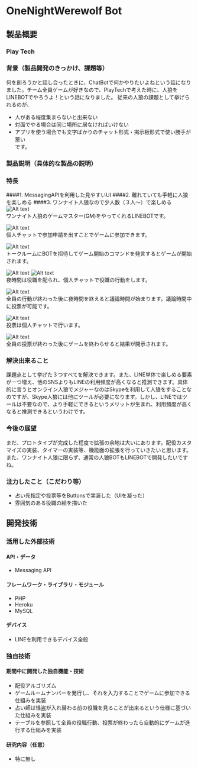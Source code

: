 # OneNightWerewolf Bot
## 製品概要
### Play Tech

### 背景（製品開発のきっかけ、課題等）
何を創ろうかと話し合ったときに、ChatBotで何かやりたいよねという話になりました。チーム全員ゲームが好きなので、PlayTechで考えた時に、人狼をLINEBOTでやろうよ！という話になりました。
従来の人狼の課題として挙げられるのが、
* 人がある程度集まらないと出来ない
* 対面でやる場合は同じ場所に居なければいけない
* アプリを使う場合でも文字ばかりのチャット形式・掲示板形式で使い勝手が悪い  
です。  

### 製品説明（具体的な製品の説明）   

### 特長  
####1. MessagingAPIを利用した見やすいUI
####2. 離れていても手軽に人狼を楽しめる
####3. ワンナイト人狼なので少人数（３人～）で楽しめる
![Alt text](/images/icon.jpeg)  
ワンナイト人狼のゲームマスター(GM)をやってくれるLINEBOTです。  

![Alt text](/images/S__42287136.jpg)  
個人チャットで参加申請を出すことでゲームに参加できます。  

![Alt text](/images/S__42287132.png)  
トークルームにBOTを招待してゲーム開始のコマンドを発言するとゲームが開始されます。  

![Alt text](/images/S__42287129.png)
![Alt text](/images/S__42287128.png)  
夜時間は役職を配られ、個人チャットで役職の行動をします。  

![Alt text](/images/S__42287131.png)  
全員の行動が終わった後に夜時間を終えると議論時間が始まります。議論時間中に投票が可能です。  

![Alt text](/images/S__42287130.png)  
投票は個人チャットで行います。  

![Alt text](/images/S__42287133.png)  
全員の投票が終わった後にゲームを終わらせると結果が開示されます。  


### 解決出来ること
課題点として挙げた３つすべてを解決できます。また、LINE単体で楽しめる要素が一つ増え、他のSNSよりもLINEの利用頻度が高くなると推測できます。具体的に言うとオンライン人狼でメジャーなのはSkypeを利用して人狼をすることなのですが、Skype人狼には他にツールが必要になります。しかし、LINEではツールは不要なので、より手軽にできるというメリットが生まれ、利用頻度が高くなると推測できるというわけです。
### 今後の展望
まだ、プロトタイプが完成した程度で拡張の余地は大いにあります。配役カスタマイズの実装、タイマーの実装等、機能面の拡張を行っていきたいと思います。また、ワンナイト人狼に限らず、通常の人狼BOTもLINEBOTで開発したいですね。  
### 注力したこと（こだわり等）
* 占い先指定や投票等をButtonsで実装した（UIを凝った）
* 雰囲気のある役職の絵を描いた

## 開発技術
### 活用した外部技術
#### API・データ
* Messaging API

#### フレームワーク・ライブラリ・モジュール
* PHP
* Heroku
* MySQL

#### デバイス
* LINEを利用できるデバイス全般

### 独自技術
#### 期間中に開発した独自機能・技術
* 配役アルゴリズム
* ゲームルームナンバーを発行し、それを入力することでゲームに参加できる仕組みを実装
* 占い師は怪盗が入れ替わる前の役職を見ることが出来るという仕様に基づいた仕組みを実装
* テーブルを参照して全員の役職行動、投票が終わったら自動的にゲームが進行する仕組みを実装

#### 研究内容（任意）
* 特に無し
